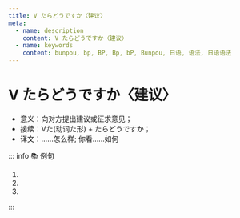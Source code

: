 ```yaml
---
title: V たらどうですか〈建议〉
meta:
  - name: description
    content: V たらどうですか〈建议〉
  - name: keywords
    content: bunpou, bp, BP, Bp, bP, Bunpou, 日语, 语法, 日语语法
---
```

  
# V たらどうですか〈建议〉
  
- 意义：向对方提出建议或征求意见；
- 接续：Vた(动词た形) + たらどうですか；
- 译文：……怎么样; 你看……如何
  
::: info :books: 例句
  
1. <grammer-content sentence='せっかくだから、[日本人/にほんじん]の[語学/ごがく][留学生/りゅうがくせい]も**[誘っ/さそっ]たらどうですか**。' trans='难得有机会，不如也邀请日本的语言留学生吧？' />
2. <grammer-content sentence='その[仕事/しごと]は、[王/おう]さんに**[頼んた/のんだ]らどうですか**。' trans='那份工作，不如交给小王试试？' />
3. <grammer-content sentence='[眠い/ねむい]んですか。コーヒーを**[飲んだ/のんだ]らどうですか**。' trans='犯困了？来杯咖啡咋样？' />
  
:::
